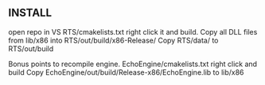 ## INSTALL
open repo in VS
RTS/cmakelists.txt right click it and build.
Copy all DLL files from lib/x86 into RTS/out/build/x86-Release/
Copy RTS/data/ to RTS/out/build

Bonus points to recompile engine.
EchoEngine/cmakelists.txt right click and build
Copy EchoEngine/out/build/Release-x86/EchoEngine.lib to lib/x86